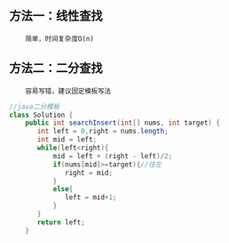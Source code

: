 ## 方法一：线性查找
		简单，时间复杂度O(n)
		
## 方法二：二分查找
		容易写错，建议固定模板写法
```java
//java二分模板
class Solution {
    public int searchInsert(int[] nums, int target) {
       int left = 0,right = nums.length;
       int mid = left;
       while(left<right){
           mid = left + (right - left)/2;
           if(nums[mid]>=target){//往左
              right = mid;
           }
           else{
              left = mid+1;
           }
       }
       return left;
    }

```